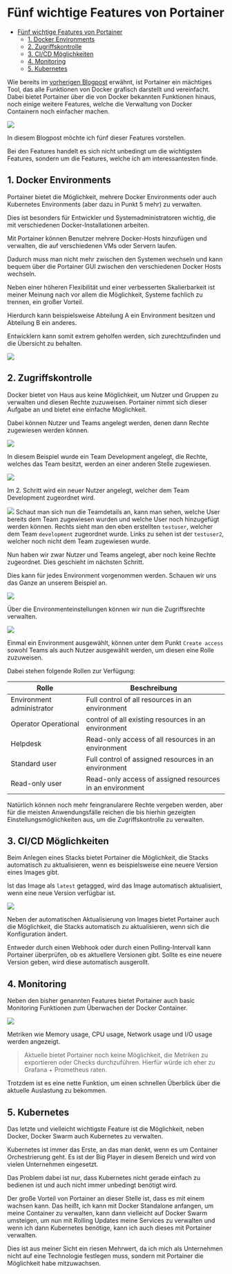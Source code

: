 # Fünf wichtige Features von Portainer

- [Fünf wichtige Features von Portainer](#fünf-wichtige-features-von-portainer)
  - [1. Docker Environments](#1-docker-environments)
  - [2. Zugriffskontrolle](#2-zugriffskontrolle)
  - [3. CI/CD Möglichkeiten](#3-cicd-möglichkeiten)
  - [4. Monitoring](#4-monitoring)
  - [5. Kubernetes](#5-kubernetes)


Wie bereits im [vorherigen Blogpost](https://www.ayedo.de/posts/warum-man-portainer-portainer-ansteller-der-konsole-nutzen-sollte/) erwähnt, ist Portainer ein mächtiges Tool, das alle Funktionen von Docker grafisch darstellt und vereinfacht. Dabei bietet Portainer über die von Docker bekannten Funktionen hinaus, noch einige weitere Features, welche die Verwaltung von Docker Containern noch einfacher machen.

![](Thumbnail.png)

In diesem Blogpost möchte ich fünf dieser Features vorstellen.

Bei den Features handelt es sich nicht unbedingt um die wichtigsten Features, sondern um die Features, welche ich am interessantesten finde.


## 1. Docker Environments

Portainer bietet die Möglichkeit, mehrere Docker Environments oder auch Kubernetes Environments (aber dazu in Punkt 5 mehr) zu verwalten. 

Dies ist besonders für Entwickler und Systemadministratoren wichtig, die mit verschiedenen Docker-Installationen arbeiten.

Mit Portainer können Benutzer mehrere Docker-Hosts hinzufügen und verwalten, die auf verschiedenen VMs oder Servern laufen. 

Dadurch muss man nicht mehr zwischen den Systemen wechseln und kann bequem über die Portainer GUI zwischen den verschiedenen Docker Hosts wechseln. 
 
Neben einer höheren Flexibilität und einer verbesserten Skalierbarkeit ist meiner Meinung nach vor allem die Möglichkeit, Systeme fachlich zu trennen, ein großer Vorteil.

Hierdurch kann beispielsweise Abteilung A ein Environment besitzen und Abteilung B ein anderes. 

Entwicklern kann somit extrem geholfen werden, sich zurechtzufinden und die Übersicht zu behalten.

![](Environments.png)


## 2. Zugriffskontrolle

Docker bietet von Haus aus keine Möglichkeit, um Nutzer und Gruppen zu verwalten und diesen Rechte zuzuweisen. Portainer nimmt sich dieser Aufgabe an und bietet eine einfache Möglichkeit. 

Dabei können Nutzer und Teams angelegt werden, denen dann Rechte zugewiesen werden können.

![](team.png)

In diesem Beispiel wurde ein Team Development angelegt, die Rechte, welches das Team besitzt, werden an einer anderen Stelle zugewiesen.

![](newUser.png)

Im 2. Schritt wird ein neuer Nutzer angelegt, welcher dem Team Development zugeordnet wird.

![](teamDetails.png)
Schaut man sich nun die Teamdetails an, kann man sehen, welche User bereits dem Team zugewiesen wurden und welche User noch hinzugefügt werden können. Rechts sieht man den eben erstellten `testuser`, welcher dem Team `development` zugeordnet wurde. Links zu sehen ist der `testuser2`, welcher noch nicht dem Team zugewiesen wurde.

Nun haben wir zwar Nutzer und Teams angelegt, aber noch keine Rechte zugeordnet. Dies geschieht im nächsten Schritt.

Dies kann für jedes Environment vorgenommen werden. 
Schauen wir uns das Ganze an unserem Beispiel an. 

![](manageAccess.png)

Über die Environmenteinstellungen können wir nun die Zugriffsrechte verwalten.

![](createAccess.png)

Einmal ein Environment ausgewählt, können unter dem Punkt `Create access` sowohl Teams als auch Nutzer ausgewählt werden, um diesen eine Rolle zuzuweisen.

Dabei stehen folgende Rollen zur Verfügung:

| Rolle                     | Beschreibung                                             |
| ------------------------- | -------------------------------------------------------- |
| Environment administrator | Full control of all resources in an environment          |
| Operator	Operational      | control of all existing resources in an environment      |
| Helpdesk                  | Read-only access of all resources in an environment      |
| Standard user             | Full control of assigned resources in an environment     |
| Read-only user            | Read-only access of assigned resources in an environment |


Natürlich können noch mehr feingranularere Rechte vergeben werden, aber für die meisten Anwendungsfälle reichen die bis hierhin gezeigten Einstellungsmöglichkeiten aus, um die Zugriffskontrolle zu verwalten.

## 3. CI/CD Möglichkeiten

Beim Anlegen eines Stacks bietet Portainer die Möglichkeit, die Stacks automatisch zu aktualisieren, wenn es beispielsweise eine neuere Version eines Images gibt.

Ist das Image als `latest` getagged, wird das Image automatisch aktualisiert, wenn eine neue Version verfügbar ist.

![](AutomaticUpdates.png)

Neben der automatischen Aktualisierung von Images bietet Portainer auch die Möglichkeit, die Stacks automatisch zu aktualisieren, wenn sich die Konfiguration ändert.

Entweder durch einen Webhook oder durch einen Polling-Intervall kann Portainer überprüfen, ob es aktuellere Versionen gibt. 
Sollte es eine neuere Version geben, wird diese automatisch ausgerollt.

## 4. Monitoring

Neben den bisher genannten Features bietet Portainer auch basic Monitoring Funktionen zum Überwachen der Docker Container.

![](Monitoring.png)

Metriken wie Memory usage, CPU usage, Network usage und I/O usage werden angezeigt.

> Aktuelle bietet Portainer noch keine Möglichkeit, die Metriken zu exportieren oder Checks durchzuführen. Hierfür würde ich eher zu Grafana + Prometheus raten.

Trotzdem ist es eine nette Funktion, um einen schnellen Überblick über die aktuelle Auslastung zu bekommen.

## 5. Kubernetes 

Das letzte und vielleicht wichtigste Feature ist die Möglichkeit, neben Docker, Docker Swarm auch Kubernetes zu verwalten.

Kubernetes ist immer das Erste, an das man denkt, wenn es um Container Orchestrierung geht. Es ist der Big Player in diesem Bereich und wird von vielen Unternehmen eingesetzt. 

Das Problem dabei ist nur, dass Kubernetes nicht gerade einfach zu bedienen ist und auch nicht immer unbedingt benötigt wird.

Der große Vorteil von Portainer an dieser Stelle ist, dass es mit einem wachsen kann. Das heißt, ich kann mit Docker Standalone anfangen, um meine Container zu verwalten, kann dann vielleicht auf Docker Swarm umsteigen, um nun mit Rolling Updates meine Services zu verwalten und wenn ich dann Kubernetes benötige, kann ich auch dieses mit Portainer verwalten. 

Dies ist aus meiner Sicht ein riesen Mehrwert, da ich mich als Unternehmen nicht auf eine Technologie festlegen muss, sondern mit Portainer die Möglichkeit habe mitzuwachsen.
